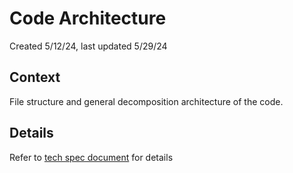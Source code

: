 # Code Architecture
Created 5/12/24, last updated 5/29/24
## Context
File structure and general decomposition architecture of the code.
## Details
Refer to [tech spec document](../specs/tech_spec.md) for details
